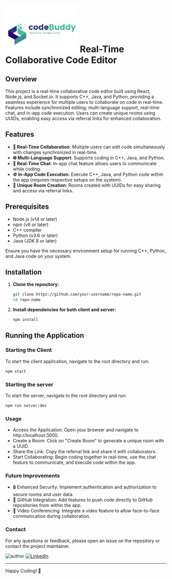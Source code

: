 # <img src="website_preview/codeBuddy.png" alt="Your CodeBuddy Logo" height="150">  Real-Time Collaborative Code Editor

## Overview

This project is a real-time collaborative code editor built using React, Node.js, and Socket.io. It supports C++, Java, and Python, providing a seamless experience for multiple users to collaborate on code in real-time. Features include synchronized editing, multi-language support, real-time chat, and in-app code execution. Users can create unique rooms using UUIDs, enabling easy access via referral links for enhanced collaboration.

## Features

- **🚀 Real-Time Collaboration**: Multiple users can edit code simultaneously with changes synchronized in real-time.
- **🌐 Multi-Language Support**: Supports coding in C++, Java, and Python.
- **💬 Real-Time Chat**: In-app chat feature allows users to communicate while coding.
- **⚙️ In-App Code Execution**: Execute C++, Java, and Python code within the app (requires respective setups on the system).
- **🔗 Unique Room Creation**: Rooms created with UUIDs for easy sharing and access via referral links.

## Prerequisites

- Node.js (v14 or later)
- npm (v6 or later)
- C++ compiler
- Python (v3.6 or later)
- Java (JDK 8 or later)

Ensure you have the necessary environment setup for running C++, Python, and Java code on your system.


## Installation

1. **Clone the repository:**
    ```bash
    git clone https://github.com/your-username/repo-name.git
    cd repo-name
    ```

2. **Install dependencies for both client and server:**
    ```bash
    npm install
   
    ```

## Running the Application

### Starting the Client

To start the client application, navigate to the root directory and run:
```bash
npm start
```

### Starting the server

To start the server, navigate to the root directory and run:
```bash
npm run server:dev
```

### Usage

- Access the Application: Open your browser and navigate to http://localhost:3000.
- Create a Room: Click on "Create Room" to generate a unique room with a UUID.
- Share the Link: Copy the referral link and share it with collaborators.
- Start Collaborating: Begin coding together in real-time, use the chat feature to communicate, and execute code within the app.


### Future Improvements
- 🔒 Enhanced Security: Implement authentication and authorization to secure rooms and user data.
- 🌟 GitHub Integration: Add features to push code directly to GitHub repositories from within the app.
- 🎥 Video Conferencing: Integrate a video feature to allow face-to-face communication during collaboration.

### Contact
For any questions or feedback, please open an issue on the repository or contact the project maintainer.

![author](https://img.shields.io/badge/author-Nirbhay--Kumar-blue)
[![LinkedIn](https://img.shields.io/badge/LinkedIn-Connect-blue)](https://www.linkedin.com/in/nirbhaykrmuj/)



---


Happy Coding! 🎉
